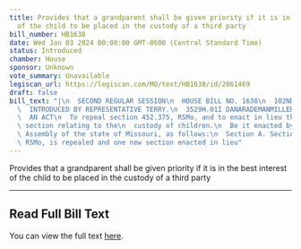 ```yaml
---
title: Provides that a grandparent shall be given priority if it is in the best interest
  of the child to be placed in the custody of a third party
bill_number: HB1638
date: Wed Jan 03 2024 00:00:00 GMT-0600 (Central Standard Time)
status: Introduced
chamber: House
sponsor: Unknown
vote_summary: Unavailable
legiscan_url: https://legiscan.com/MO/text/HB1638/id/2861469
draft: false
bill_text: "|\n  SECOND REGULAR SESSION\n  HOUSE BILL NO. 1638\n  102ND GENERAL ASSEMBLY\n\
  \  INTRODUCED BY REPRESENTATIVE TERRY.\n  3529H.01I DANARADEMANMILLER,ChiefClerk\n\
  \  AN ACT\n  To repeal section 452.375, RSMo, and to enact in lieu thereof one new\
  \ section relating to the\n  custody of children.\n  Be it enacted by the General\
  \ Assembly of the state of Missouri, as follows:\n  Section A. Section 452.375,\
  \ RSMo, is repealed and one new section enacted in lieu"
---
```

Provides that a grandparent shall be given priority if it is in the best interest of the child to be placed in the custody of a third party

---

## Read Full Bill Text

You can view the full text [here](https://legiscan.com/MO/text/HB1638/id/2861469).
